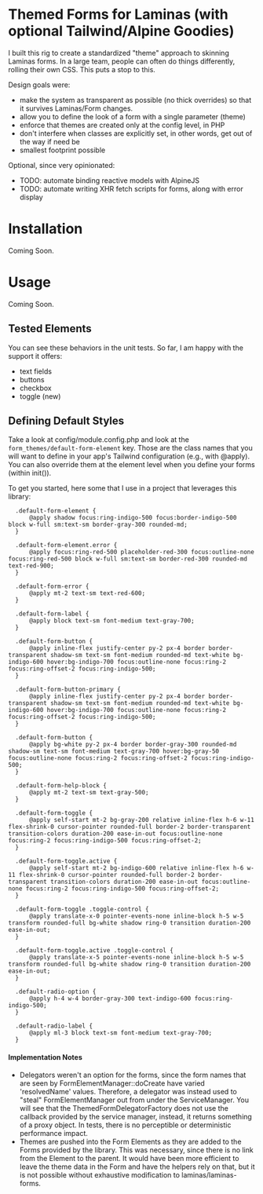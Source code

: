 # Themed Forms for Laminas (with optional Tailwind/Alpine Goodies)

I built this rig to create a standardized "theme" approach to skinning Laminas forms. In a large team, people can
often do things differently, rolling their own CSS. This puts a stop to this.

Design goals were:

* make the system as transparent as possible (no thick overrides) so that it survives Laminas/Form changes.
* allow you to define the look of a form with a single parameter (theme)
* enforce that themes are created only at the config level, in PHP
* don't interfere when classes are explicitly set, in other words, get out of the way if need be
* smallest footprint possible

Optional, since very opinionated:

* TODO: automate binding reactive models with AlpineJS
* TODO: automate writing XHR fetch scripts for forms, along with error display

# Installation

Coming Soon.

# Usage

Coming Soon.

## Tested Elements

You can see these behaviors in the unit tests. So far, I am happy with the support it offers:

* text fields
* buttons
* checkbox
* toggle (new)

## Defining Default Styles

Take a look at config/module.config.php and look at the `form_themes/default-form-element` key. Those are the class names that you will want to define in your app's Tailwind configuration (e.g., with @apply). You can also override them at the element level when you define your forms (within init()).

To get you started, here some that I use in a project that leverages this library:

```
  .default-form-element {
      @apply shadow focus:ring-indigo-500 focus:border-indigo-500 block w-full sm:text-sm border-gray-300 rounded-md;
  }
  
  .default-form-element.error {
      @apply focus:ring-red-500 placeholder-red-300 focus:outline-none focus:ring-red-500 block w-full sm:text-sm border-red-300 rounded-md text-red-900;
  }
  
  .default-form-error {
      @apply mt-2 text-sm text-red-600;
  }
  
  .default-form-label {
      @apply block text-sm font-medium text-gray-700;
  }
  
  .default-form-button {
      @apply inline-flex justify-center py-2 px-4 border border-transparent shadow-sm text-sm font-medium rounded-md text-white bg-indigo-600 hover:bg-indigo-700 focus:outline-none focus:ring-2 focus:ring-offset-2 focus:ring-indigo-500;
  }
  
  .default-form-button-primary {
      @apply inline-flex justify-center py-2 px-4 border border-transparent shadow-sm text-sm font-medium rounded-md text-white bg-indigo-600 hover:bg-indigo-700 focus:outline-none focus:ring-2 focus:ring-offset-2 focus:ring-indigo-500;
  }
  
  .default-form-button {
      @apply bg-white py-2 px-4 border border-gray-300 rounded-md shadow-sm text-sm font-medium text-gray-700 hover:bg-gray-50 focus:outline-none focus:ring-2 focus:ring-offset-2 focus:ring-indigo-500;
  }
  
  .default-form-help-block {
      @apply mt-2 text-sm text-gray-500;
  }
  
  .default-form-toggle {
      @apply self-start mt-2 bg-gray-200 relative inline-flex h-6 w-11 flex-shrink-0 cursor-pointer rounded-full border-2 border-transparent transition-colors duration-200 ease-in-out focus:outline-none focus:ring-2 focus:ring-indigo-500 focus:ring-offset-2;
  }
  
  .default-form-toggle.active {
      @apply self-start mt-2 bg-indigo-600 relative inline-flex h-6 w-11 flex-shrink-0 cursor-pointer rounded-full border-2 border-transparent transition-colors duration-200 ease-in-out focus:outline-none focus:ring-2 focus:ring-indigo-500 focus:ring-offset-2;
  }
  
  .default-form-toggle .toggle-control {
      @apply translate-x-0 pointer-events-none inline-block h-5 w-5 transform rounded-full bg-white shadow ring-0 transition duration-200 ease-in-out;
  }
  
  .default-form-toggle.active .toggle-control {
      @apply translate-x-5 pointer-events-none inline-block h-5 w-5 transform rounded-full bg-white shadow ring-0 transition duration-200 ease-in-out;
  }
  
  .default-radio-option {
      @apply h-4 w-4 border-gray-300 text-indigo-600 focus:ring-indigo-500;
  }
   
  .default-radio-label {
      @apply ml-3 block text-sm font-medium text-gray-700;
  }
```

#### Implementation Notes

* Delegators weren't an option for the forms, since the form names that are seen by FormElementManager::doCreate have varied 'resolvedName' values. Therefore,
  a delegator was instead used to "steal" FormElementManager out from under the ServiceManager. You will see that the ThemedFormDelegatorFactory does not use the callback provided by the service manager, instead, it returns something of a proxy object. In
  tests, there is no perceptible or deterministic performance impact.
* Themes are pushed into the Form Elements as they are added to the Forms provided by the library. This was necessary, since there is no
  link from the Element to the parent. It would have been more efficient to leave the theme data in the Form and have the helpers rely on that, but
  it is not possible without exhaustive modification to laminas/laminas-forms.  